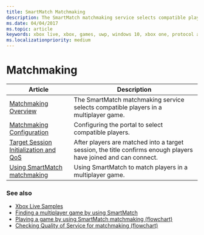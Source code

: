 ```yaml
---
title: SmartMatch Matchmaking
description: The SmartMatch matchmaking service selects compatible players in a multiplayer game.
ms.date: 04/04/2017
ms.topic: article
keywords: xbox live, xbox, games, uwp, windows 10, xbox one, protocol activation, multiplayer
ms.localizationpriority: medium
---
```


# Matchmaking

| Article | Description |
|---------|-------------|
| [Matchmaking Overview](matchmaking-overview.md) | The SmartMatch matchmaking service selects compatible players in a multiplayer game. |
| [Matchmaking Configuration](matchmaking-config.md) | Configuring the portal to select compatible players. |
| [Target Session Initialization and QoS](matchmaking-targetsession.md) | After players are matched into a target session, the title confirms enough players have joined and can connect. |
| [Using SmartMatch matchmaking](matchmaking-how-tos.md) | Using SmartMatch to match players in a multiplayer game. |


### See also

* [Xbox Live Samples](../../samples.md)
* [Finding a multiplayer game by using SmartMatch](../multiplayer-manager/play-multiplayer-with-matchmaking.md)
* [Playing a game by using SmartMatch matchmaking (flowchart)](../multiplayer-manager/mpm-flowcharts/mpm-play-with-smartmatch-matchmaking.md)
* [Checking Quality of Service for matchmaking (flowchart)](../multiplayer-manager/mpm-flowcharts/mpm-use-matchmaking-and-qos.md)
